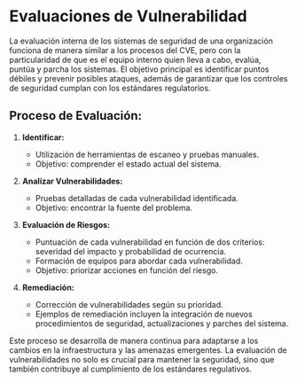 # Evaluaciones de Vulnerabilidad

La evaluación interna de los sistemas de seguridad de una organización funciona de manera similar a los procesos del CVE, pero con la particularidad de que es el equipo interno quien lleva a cabo, evalúa, puntúa y parcha los sistemas. El objetivo principal es identificar puntos débiles y prevenir posibles ataques, además de garantizar que los controles de seguridad cumplan con los estándares regulatorios.

## Proceso de Evaluación:

1. **Identificar:**
   - Utilización de herramientas de escaneo y pruebas manuales.
   - Objetivo: comprender el estado actual del sistema.

2. **Analizar Vulnerabilidades:**
   - Pruebas detalladas de cada vulnerabilidad identificada.
   - Objetivo: encontrar la fuente del problema.

3. **Evaluación de Riesgos:**
   - Puntuación de cada vulnerabilidad en función de dos criterios: severidad del impacto y probabilidad de ocurrencia.
   - Formación de equipos para abordar cada vulnerabilidad.
   - Objetivo: priorizar acciones en función del riesgo.

4. **Remediación:**
   - Corrección de vulnerabilidades según su prioridad.
   - Ejemplos de remediación incluyen la integración de nuevos procedimientos de seguridad, actualizaciones y parches del sistema.

Este proceso se desarrolla de manera continua para adaptarse a los cambios en la infraestructura y las amenazas emergentes. La evaluación de vulnerabilidades no solo es crucial para mantener la seguridad, sino que también contribuye al cumplimiento de los estándares regulativos.
